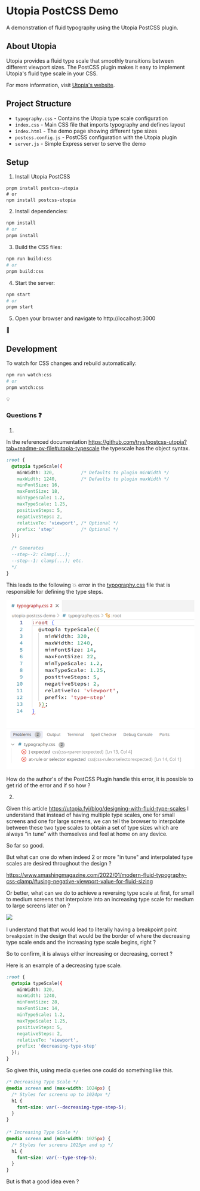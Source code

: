# Utopia PostCSS Demo

A demonstration of fluid typography using the Utopia PostCSS plugin.

## About Utopia

Utopia provides a fluid type scale that smoothly transitions between different viewport sizes. The PostCSS plugin makes it easy to implement Utopia's fluid type scale in your CSS.

For more information, visit [Utopia's website](https://utopia.fyi/).

## Project Structure

- `typography.css` - Contains the Utopia type scale configuration
- `index.css` - Main CSS file that imports typography and defines layout
- `index.html` - The demo page showing different type sizes
- `postcss.config.js` - PostCSS configuration with the Utopia plugin
- `server.js` - Simple Express server to serve the demo

## Setup

1. Install Utopia PostCSS

```shell
pnpm install postcss-utopia
# or
npm install postcss-utopia
```

2. Install dependencies:

```bash
npm install
# or
pnpm install
```

3. Build the CSS files:

```bash
npm run build:css
# or
pnpm build:css
```

4. Start the server:

```bash
npm start
# or
pnpm start
```

5. Open your browser and navigate to http://localhost:3000

:tada:

## Development

To watch for CSS changes and rebuild automatically:

```bash
npm run watch:css
# or
pnpm watch:css
```

:bulb:

### Questions :question:

1.

In the referenced documentation https://github.com/trys/postcss-utopia?tab=readme-ov-file#utopia-typescale the typescale has the object syntax.

```css
:root {
  @utopia typeScale({
    minWidth: 320,          /* Defaults to plugin minWidth */
    maxWidth: 1240,         /* Defaults to plugin maxWidth */
    minFontSize: 16,
    maxFontSize: 18,
    minTypeScale: 1.2,
    maxTypeScale: 1.25,
    positiveSteps: 5,
    negativeSteps: 2,
    relativeTo: 'viewport', /* Optional */
    prefix: 'step'          /* Optional */
  });

  /* Generates
  --step--2: clamp(...);
  --step--1: clamp(...); etc.
  */
}
```

This leads to the following :boom: error in the <a href="/typography.css">typography.css</a> file that is responsible for defining the type steps.

<img src="/docs/data/001-Screenshot_20250505_155125.png">

How do the author's of the PostCSS Plugin handle this error, it is possible to get rid of the error and if so how ?

2.

Given this article https://utopia.fyi/blog/designing-with-fluid-type-scales I understand that instead of having multiple type scales, one for small screens and one for large screens, we can tell the browser to interpolate between these two type scales to obtain a set of type sizes which are always “in tune” with themselves and feel at home on any device.

So far so good.

But what can one do when indeed 2 or more "in tune" and interpolated type scales are desired throughout the design ?

https://www.smashingmagazine.com/2022/01/modern-fluid-typography-css-clamp/#using-negative-viewport-value-for-fluid-sizing

Or better, what can we do to achieve a reversing type scale at first, for small to medium screens that interpolate into an increasing type scale for medium to large screens later on ?

<img src="docs/data/10-modern-fluid-typography-css-clamp.gif">

I understand that that would lead to literally having a breakpoint point `breakpoint` in the design that would be the border of where the decreasing type scale ends and the increasing type scale begins, right ?

So to confirm, it is always either increasing or decreasing, correct ?

Here is an example of a decreasing type scale.

```css
:root {
  @utopia typeScale({
    minWidth: 320,
    maxWidth: 1240,
    minFontSize: 28,
    maxFontSize: 14,
    minTypeScale: 1.2,
    maxTypeScale: 1.25,
    positiveSteps: 5,
    negativeSteps: 2,
    relativeTo: 'viewport',
    prefix: 'decreasing-type-step'
  });
}
```

So given this, using media queries one could do something like this.

```css
/* Decreasing Type Scale */
@media screen and (max-width: 1024px) {
  /* Styles for screens up to 1024px */
  h1 {
    font-size: var(--decreasing-type-step-5);
  }
}

/* Increasing Type Scale */
@media screen and (min-width: 1025px) {
  /* Styles for screens 1025px and up */
  h1 {
    font-size: var(--type-step-5);
  }
}
```

But is that a good idea even ?
